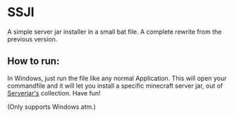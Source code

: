 # SSJI
A simple server jar installer in a small bat file.
A complete rewrite from the previous version.

## How to run:
In Windows, just run the file like any normal Application. This will open your commandfile and it will let you install a specific minecraft server jar, out of [Serverjar's](https://serverjars.com/#servers) collection.
Have fun!

(Only supports Windows atm.)